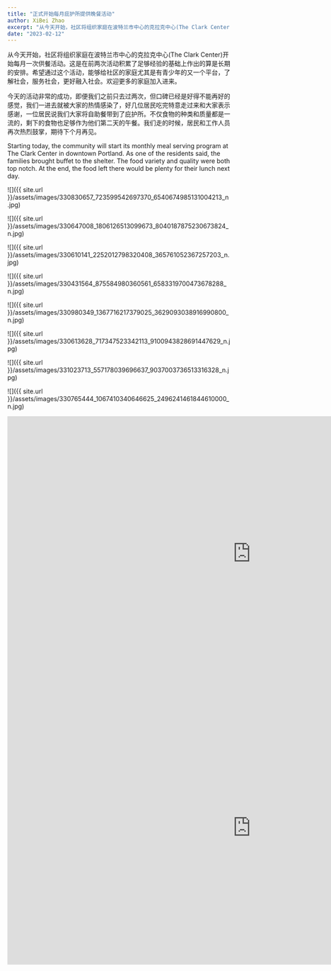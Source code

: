 ```yaml
---
title: "正式开始每月庇护所提供晚餐活动"
author: XiBei Zhao
excerpt: "从今天开始，社区将组织家庭在波特兰市中心的克拉克中心(The Clark Center)开始每月一次供餐活动。这是在前两次活动积累了足够经验的基础上作出的算是长期的安排。希望通过这个活动，能够给社区的家庭尤其是有青少年的又一个平台，了解社会，服务社会，更好融入社会。欢迎更多的家庭加入进来。"
date: "2023-02-12"
---
```


从今天开始，社区将组织家庭在波特兰市中心的克拉克中心(The Clark Center)开始每月一次供餐活动。这是在前两次活动积累了足够经验的基础上作出的算是长期的安排。希望通过这个活动，能够给社区的家庭尤其是有青少年的又一个平台，了解社会，服务社会，更好融入社会。欢迎更多的家庭加入进来。

今天的活动非常的成功，即便我们之前只去过两次，但口碑已经是好得不能再好的感觉，我们一进去就被大家的热情感染了，好几位居民吃完特意走过来和大家表示感谢，一位居民说我们大家将自助餐带到了庇护所。不仅食物的种类和质量都是一流的，剩下的食物也足够作为他们第二天的午餐。我们走的时候，居民和工作人员再次热烈鼓掌，期待下个月再见。

Starting today, the community will start its monthly meal serving program at The Clark Center in downtown Portland. As one of the residents said, the families brought buffet to the shelter. The food variety and quality were both top notch. At the end, the food left there would be plenty for their lunch next day.

![]({{ site.url }}/assets/images/330830657_723599542697370_6540674985131004213_n.jpg)

![]({{ site.url }}/assets/images/330647008_1806126513099673_8040187875230673824_n.jpg)

![]({{ site.url }}/assets/images/330610141_2252012798320408_365761052367257203_n.jpg)

![]({{ site.url }}/assets/images/330431564_875584980360561_6583319700473678288_n.jpg)

![]({{ site.url }}/assets/images/330980349_1367716217379025_3629093038916990800_n.jpg)

![]({{ site.url }}/assets/images/330613628_717347523342113_9100943828691447629_n.jpg)

![]({{ site.url }}/assets/images/331023713_557178039696637_9037003736513316328_n.jpg)

![]({{ site.url }}/assets/images/330765444_1067410340646625_2496241461844610000_n.jpg)

<iframe width="1100" height="619" src="https://www.youtube.com/embed/rhTtdmiUPsU" title="Providing Meal at the Clark Center in Portland Downtown" frameborder="0" allow="accelerometer; autoplay; clipboard-write; encrypted-media; gyroscope; picture-in-picture; web-share" allowfullscreen></iframe>

<br>

<iframe width="1100" height="619" src="https://www.youtube.com/embed/juXzVtT6gc4" title="In Action: Serving Meal in Shelter" frameborder="0" allow="accelerometer; autoplay; clipboard-write; encrypted-media; gyroscope; picture-in-picture; web-share" allowfullscreen></iframe>
